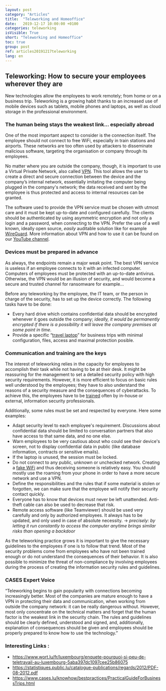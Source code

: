 ```yaml
---
layout: post
category: "Articles"
title:  "Teleworking and Homeoffice"
date:   2019-12-17 10:00:00 +0100
categories: teleworking
isVisible: True
short: "Teleworking and Homeoffice"
toc: true
group: post
ref: articles20191217teleworking
lang: en
---
```


## Teleworking: How to secure your employees wherever they are

New technologies allow the employees to work remotely; from home or on a business trip. Teleworking is a growing habit thanks to an increased use of mobile devices such as tablets, mobile phones and laptops, as well as cloud storage in the professional environment.

### The human being stays the weakest link... especially abroad

One of the most important aspect to consider is the connection itself. The employee should not connect to free WiFi, especially in train stations and airports. These networks are too often used by attackers to disseminate malicious software, targeting the organisation or company through its employees.

No matter where you are outside the company, though, it is important to use a Virtual Private Network, also called [VPN](https://www.cases.lu/knowhow/glossary/VPN.html). This tool allows the user to create a direct and secure connection between the device and the company’s internal network, essentially imitating the computer being plugged in the company's network; the data received and sent by the employee is thus protected and access to internal resources can be granted.

The software used to provide the VPN service must be chosen with utmost care and it must be kept up-to-date and configured carefully. The clients should be authenticated by using asymmetric encryption and not only a login and a password, when connecting to the VPN. Prefer the use of a well known, ideally open source, _easily_ auditable solution like for example [WireGuard](https://www.wireguard.com). More information about VPN and how to use it can be found on our [YouTube channel](https://www.youtube.com/watch?v=41mgTiRNjQE).

### Devices must be prepared in advance

As always, the endpoints remain a major weak point. The best VPN service is useless if an employee connects to it with an infected computer. Computers of employees must be protected with an up-to-date antivirus. Otherwise, the VPN would be an illusion of security, and would become a secure and trusted channel for ransomware for example...

Before any teleworking by the employee, the IT team, or the person in charge of the security, has to set up the device correctly. The following tasks have to be done:

  * Every hard drive which contains confidential data should be encrypted whenever it goes outside the company; *ideally, it would be permanently encrypted if there is a possibility it will leave the company premises at some point in time*.
  * Provide a specific “[travel laptop](https://www.cases.lu/knowhow/bestpractices/PracticalGuideForBusinessTrips.html#before-the-trip)” for business trips with minimal configuration, files, access and maximal protection posible.


### Communication and training are the keys

The interest of teleworking relies in the capacity for employees to accomplish their task while not having to be at their desk. It might be reassuring for the management to set a detailed security policy with high security requirements. However, it is more efficient to focus on basic rules well understood by the employees; they have to also understand the reasons of a security measure and the consequences of cyberattacks. To achieve this, the employees have to be [trained](https://www.cases.lu/services/trainings.html) often by in-house or external, information security professionals. 

Additionally, some rules must be set and respected by everyone. Here some examples:

  * Adapt security level to each employee's requirement. Discussions about confidential data should be limited to conversation partners that also have access to that same data, and no one else.
  * Warn employees to be very cautious about who could see their device's screen, not to display confidential data in public (like database information, contracts or sensitive emails). 
  * If the laptop is unused, the session must be locked. 
  * Do not connect to any public, unknown or unchecked network. Creating a [fake WiFi](https://www.youtube.com/watch?v=GBUiBEv-cM0) and thus deceiving someone is relatively easy. You should mostly use the roaming from your phone in order to have a more secure network and use a VPN.
  * Define the responsibilities and the rules that if some material is stolen or forgotten, we can make sure that the employee will notify their security contact quickly. 
  * Everyone has to know that devices must never be left unattended. Anti-theft cable can also be used to decrease that risk.
  * Remote access software (like Teamviewer) should be used very carefully and only by authorized employees. It always has to be updated, and only used in case of absolute necessity. -> *precisely: by letting it run constantly to access the computer anytime brings similar risks than opening a backdoor*

As the teleworking practice grows it is important to give the necessary guidelines to the employees if one is to follow that trend. Most of the security problems come from employees who have not been trained enough or do not understand the consequences of their behavior. It is also possible to minimize the threat of non-compliance by involving employees during the process of creating the information security rules and guidelines.

### CASES Expert Voice

“Teleworking begins to gain popularity with connections becoming increasingly better. Most of the companies are mature enough to have a VPN in protecting their data and communication, when working from outside the company network: it can be really dangerous without. However, most only concentrate on the technical matters and forget that the human factor is the weakest link in the security chain. The rules and guidelines should be clearly defined, understood and signed, and, additionally, explanation of consequences should be given and employees should be properly prepared to know how to use the technology.”

### Interesting Links :

  * https://www.wort.lu/fr/luxembourg/enquete-pourquoi-si-peu-de-teletravail-au-luxembourg-5aba397dc1097cee25b86075
  * https://statistiques.public.lu/catalogue-publications/regards/2012/PDF-08-2012.pdf
  * https://www.cases.lu/knowhow/bestpractices/PracticalGuideForBusinessTrips.html
